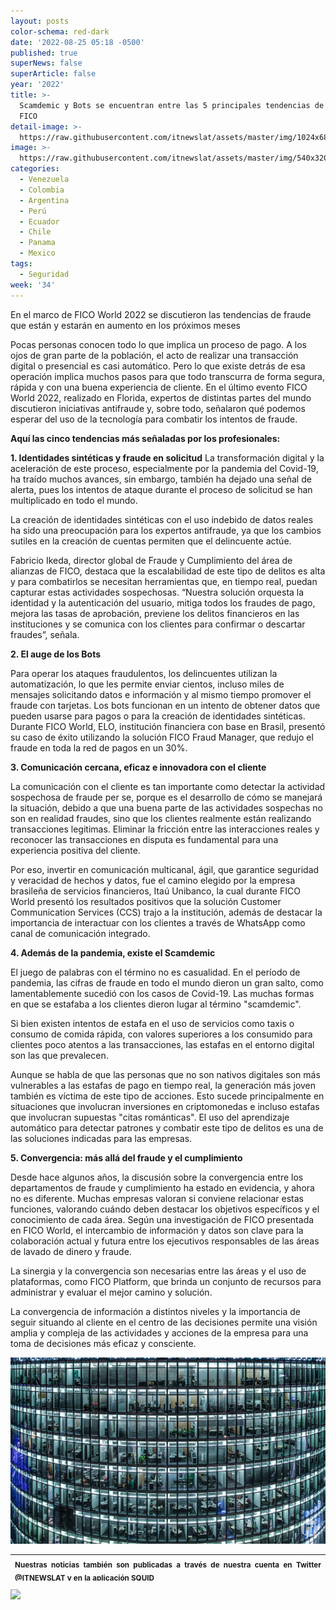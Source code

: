 ```yaml
---
layout: posts
color-schema: red-dark
date: '2022-08-25 05:18 -0500'
published: true
superNews: false
superArticle: false
year: '2022'
title: >-
  Scamdemic y Bots se encuentran entre las 5 principales tendencias de fraude:
  FICO 
detail-image: >-
  https://raw.githubusercontent.com/itnewslat/assets/master/img/1024x680/fico-alianza-g.jpg
image: >-
  https://raw.githubusercontent.com/itnewslat/assets/master/img/540x320/fico-alianza-p.jpg
categories:
  - Venezuela
  - Colombia
  - Argentina
  - Perú
  - Ecuador
  - Chile
  - Panama
  - Mexico
tags:
  - Seguridad
week: '34'
---
```

En el marco de FICO World 2022 se discutieron las tendencias de fraude que están y estarán en aumento en los próximos meses

Pocas personas conocen todo lo que implica un proceso de pago. A los ojos de gran parte de la población, el acto de realizar una transacción digital o presencial es casi automático. Pero lo que existe detrás de esa operación implica muchos pasos para que todo transcurra de forma segura, rápida y con una buena experiencia de cliente. En el último evento FICO World 2022, realizado en Florida, expertos de distintas partes del mundo discutieron iniciativas antifraude y, sobre todo, señalaron qué podemos esperar del uso de la tecnología para combatir los intentos de fraude.

**Aquí las cinco tendencias más señaladas por los profesionales:**

**1.	Identidades sintéticas y fraude en solicitud**
La transformación digital y la aceleración de este proceso, especialmente por la pandemia del Covid-19, ha traído muchos avances, sin embargo, también ha dejado una señal de alerta, pues los intentos de ataque durante el proceso de solicitud se han multiplicado en todo el mundo.

La creación de identidades sintéticas con el uso indebido de datos reales ha sido una preocupación para los expertos antifraude, ya que los cambios sutiles en la creación de cuentas permiten que el delincuente actúe.

Fabricio Ikeda, director global de Fraude y Cumplimiento del área de alianzas de FICO, destaca que la escalabilidad de este tipo de delitos es alta y para combatirlos se necesitan herramientas que, en tiempo real, puedan capturar estas actividades sospechosas. “Nuestra solución orquesta la identidad y la autenticación del usuario, mitiga todos los fraudes de pago, mejora las tasas de aprobación, previene los delitos financieros en las instituciones y se comunica con los clientes para confirmar o descartar fraudes”, señala.

**2.	El auge de los Bots**

Para operar los ataques fraudulentos, los delincuentes utilizan la automatización, lo que les permite enviar cientos, incluso miles de mensajes solicitando datos e información y al mismo tiempo promover el fraude con tarjetas. Los bots funcionan en un intento de obtener datos que pueden usarse para pagos o para la creación de identidades sintéticas. Durante FICO World, ELO, institución financiera con base en Brasil, presentó su caso de éxito utilizando la solución FICO Fraud Manager, que redujo el fraude en toda la red de pagos en un 30%.

**3.	Comunicación cercana, eficaz e innovadora con el cliente**

La comunicación con el cliente es tan importante como detectar la actividad sospechosa de fraude per se, porque es el desarrollo de cómo se manejará la situación, debido a que una buena parte de las actividades sospechas no son en realidad fraudes, sino que los clientes realmente están realizando transacciones legitimas. Eliminar la fricción entre las interacciones reales y reconocer las transacciones en disputa es fundamental para una experiencia positiva del cliente.

Por eso, invertir en comunicación multicanal, ágil, que garantice seguridad y veracidad de hechos y datos, fue el camino elegido por la empresa brasileña de servicios financieros, Itaú Unibanco, la cual durante FICO World presentó los resultados positivos que la solución Customer Communication Services (CCS) trajo a la institución, además de destacar la importancia de interactuar con los clientes a través de WhatsApp como canal de comunicación integrado.

**4.	Además de la pandemia, existe el Scamdemic**

El juego de palabras con el término no es casualidad. En el período de pandemia, las cifras de fraude en todo el mundo dieron un gran salto, como lamentablemente sucedió con los casos de Covid-19. Las muchas formas en que se estafaba a los clientes dieron lugar al término "scamdemic".

Si bien existen intentos de estafa en el uso de servicios como taxis o consumo de comida rápida, con valores superiores a los consumido para clientes poco atentos a las transacciones, las estafas en el entorno digital son las que prevalecen.

Aunque se habla de que las personas que no son nativos digitales son más vulnerables a las estafas de pago en tiempo real, la generación más joven también es víctima de este tipo de acciones. Esto sucede principalmente en situaciones que involucran inversiones en criptomonedas e incluso estafas que involucran supuestas "citas románticas". El uso del aprendizaje automático para detectar patrones y combatir este tipo de delitos es una de las soluciones indicadas para las empresas.

**5.	Convergencia: más allá del fraude y el cumplimiento**

Desde hace algunos años, la discusión sobre la convergencia entre los departamentos de fraude y cumplimiento ha estado en evidencia, y ahora no es diferente. Muchas empresas valoran si conviene relacionar estas funciones, valorando cuándo deben destacar los objetivos específicos y el conocimiento de cada área. Según una investigación de FICO presentada en FICO World, el intercambio de información y datos son clave para la colaboración actual y futura entre los ejecutivos responsables de las áreas de lavado de dinero y fraude.

La sinergia y la convergencia son necesarias entre las áreas y el uso de plataformas, como FICO Platform, que brinda un conjunto de recursos para administrar y evaluar el mejor camino y solución.

La convergencia de información a distintos niveles y la importancia de seguir situando al cliente en el centro de las decisiones permite una visión amplia y compleja de las actividades y acciones de la empresa para una toma de decisiones más eficaz y consciente.

![](https://raw.githubusercontent.com/itnewslat/assets/master/img/540x320/fico-alianza-p.jpg)

<table style="height: 42px;" width="569">
<tbody>
<tr>
<td style="text-align: justify;"><sub><strong>Nuestras noticias también son publicadas a través de nuestra cuenta en Twitter <a href="https://twitter.com/itnewslat?lang=es">@ITNEWSLAT</a> y en la aplicación <a href="https://squidapp.co/en/">SQUID</a></strong></sub></td>
</tr>
</tbody>
</table>

<img src="https://tracker.metricool.com/c3po.jpg?hash=56f88a41e39ab42c063cc51676587a04"/>